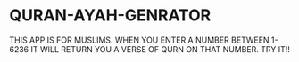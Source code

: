 # QURAN-AYAH-GENRATOR
THIS APP IS FOR MUSLIMS. WHEN YOU ENTER A NUMBER BETWEEN 1-6236 IT WILL RETURN YOU A VERSE OF QURN ON THAT NUMBER. TRY IT!!
